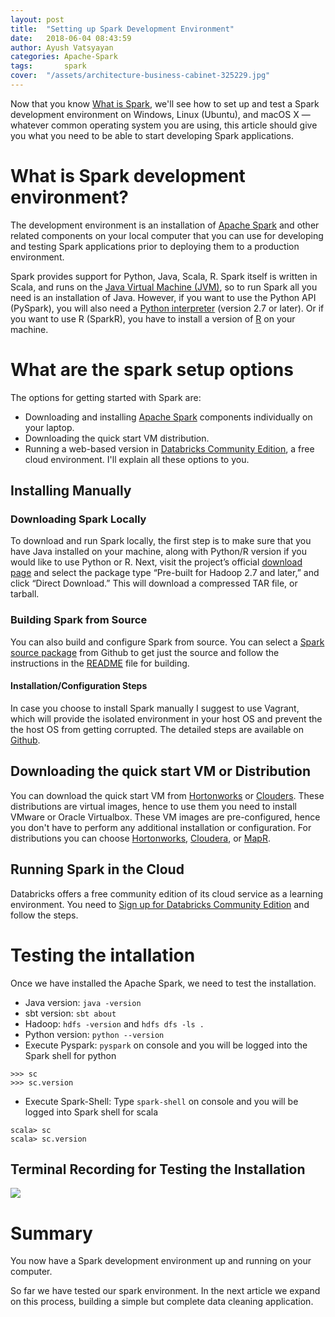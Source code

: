 ```yaml
---
layout: post
title:  "Setting up Spark Development Environment"
date:   2018-06-04 08:43:59
author: Ayush Vatsyayan
categories: Apache-Spark
tags:	    spark
cover:  "/assets/architecture-business-cabinet-325229.jpg"
---
```


Now that you know [What is Spark](https://ayushedu.github.io/apache-spark/2018/04/18/Apache-Spark-Introduction.html), we'll see how to set up and test a Spark development environment on Windows, Linux (Ubuntu), and macOS X — whatever common operating system you are using, this article should give you what you need to be able to start developing Spark applications.

# What is Spark development environment?
The development environment is an installation of [Apache Spark](https://spark.apache.org) and other related components on your local computer that you can use for developing and testing Spark applications prior to deploying them to a production environment.

Spark provides support for Python, Java, Scala, R. Spark itself is written in Scala, and runs on the [Java Virtual Machine (JVM)](http://www.oracle.com/technetwork/java/javase/downloads/index.html), so to run Spark all you need is an installation of Java. 
However, if you want to use the Python API (PySpark), you will also need a [Python interpreter](https://www.python.org/downloads/) (version 2.7 or later). Or if you want to use R (SparkR), you have to install a version of [R](https://cloud.r-project.org) on your machine.

# What are the spark setup options
The options for getting started with Spark are:
* Downloading and installing [Apache Spark](https://spark.apache.org) components individually on your laptop.
* Downloading the quick start VM distribution.
* Running a web-based version in [Databricks Community Edition](https://databricks.com/try-databricks), a free cloud environment.
I'll explain all these options to you.

## Installing Manually
### Downloading Spark Locally
To download and run Spark locally, the first step is to make sure that you have Java installed on your machine, along with Python/R version if you would like to use Python or R. Next, visit the project’s official [download page](https://spark.apache.org/downloads.html) and select the package type “Pre-built for Hadoop 2.7 and later,” and click “Direct Download.” This will download a compressed TAR file, or tarball.

### Building Spark from Source
You can also build and configure Spark from source. You can select a [Spark source package](https://github.com/apache/spark) from Github to get just the source and follow the instructions in the [README](https://github.com/apache/spark/blob/master/README.md) file for building.

#### Installation/Configuration Steps
In case you choose to install Spark manually I suggest to use Vagrant, which will provide the isolated environment in your host OS and prevent the the host OS from getting corrupted.
The detailed steps are available on [Github](https://github.com/ayushedu/sparkvagrant).

## Downloading the quick start VM or Distribution
You can download the quick start VM from [Hortonworks](https://hortonworks.com/products/sandbox/) or [Clouders](https://www.cloudera.com/downloads/quickstart_vms/5-13.html). These distributions are virtual images, hence to use them you need to install VMware or Oracle Virtualbox. These VM images are pre-configured, hence you don't have to perform any additional installation or configuration.
For distributions you can choose [Hortonworks](https://hortonworks.com/products/data-platforms/hdp/), [Cloudera](https://www.cloudera.com/downloads/spark2/2-3.html), or [MapR](https://mapr.com/try-mapr/).

## Running Spark in the Cloud
Databricks offers a free community edition of its cloud service as a learning environment. You need to [Sign up for Databricks Community Edition](https://accounts.cloud.databricks.com/registration.html#signup/community) and follow the steps.

# Testing the intallation
Once we have installed the Apache Spark, we need to test the installation.
* Java version: `java -version`
* sbt version: `sbt about`
* Hadoop: `hdfs -version` and `hdfs dfs -ls .`
* Python version: `python --version`
* Execute Pyspark: `pyspark` on console and you will be logged into the Spark shell for python
```
>>> sc
>>> sc.version
```
* Execute Spark-Shell: Type `spark-shell` on console and you will be logged into Spark shell for scala
```
scala> sc
scala> sc.version
```

## Terminal Recording for Testing the Installation
<a href="https://asciinema.org/a/204919?speed=2.4" target="_blank"><img src="https://asciinema.org/a/204919.png" /></a>

# Summary
You now have a Spark development environment up and running on your computer.

So far we have tested our spark environment. In the next article we expand on this process, building a simple but complete data cleaning application.